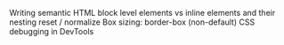 Writing semantic HTML
block level elements vs inline elements and their nesting
reset / normalize
Box sizing: border-box (non-default)
CSS debugging in DevTools
